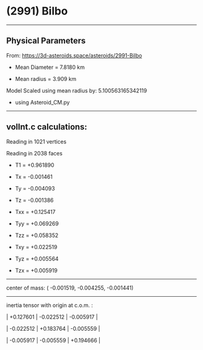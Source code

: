 # (2991) Bilbo

---
Physical Parameters
---

From: https://3d-asteroids.space/asteroids/2991-Bilbo 

- Mean Diameter = 7.8180 km

- Mean radius = 3.909 km

Model Scaled using mean radius by: 5.100563165342119 

 - using Asteroid_CM.py

---
volInt.c calculations:
---



Reading in 1021 vertices

Reading in 2038 faces

- T1 =              +0.961890

- Tx =              -0.001461
- Ty =              -0.004093
- Tz =              -0.001386

- Txx =             +0.125417
- Tyy =             +0.069269
- Tzz =             +0.058352

- Txy =             +0.022519
- Tyz =             +0.005564
- Tzx =             +0.005919

---

center of mass:  (   -0.001519,   -0.004255,   -0.001441)

---

inertia tensor with origin at c.o.m. :

| +0.127601   |     -0.022512    |    -0.005917  |

| -0.022512   |     +0.183764    |    -0.005559  |

| -0.005917   |     -0.005559    |    +0.194666  |

